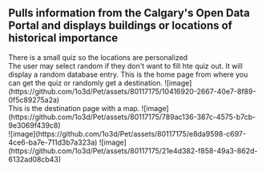 <h2>Pulls information from the Calgary's Open Data Portal and displays buildings or locations of historical importance</h2>
There is a small quiz so the locations are personalized
<br>
The user may select random if they don't want to fill hte quiz out. It will display a random database entry.
This is the home page from where you can get the quiz or randomly get a destination.
![image](https://github.com/1o3d/Pet/assets/80117175/10416920-2667-40e7-8f89-0f5c89275a2a)
<br>
This is the destination page with a map.
![image](https://github.com/1o3d/Pet/assets/80117175/789ac136-387c-4575-b7cb-9e3069f439c8)
<br>
![image](https://github.com/1o3d/Pet/assets/80117175/e8da9598-c697-4ce6-ba7e-711d3b7a323a)
![image](https://github.com/1o3d/Pet/assets/80117175/21e4d382-f858-49a3-862d-6132ad08cb43)


